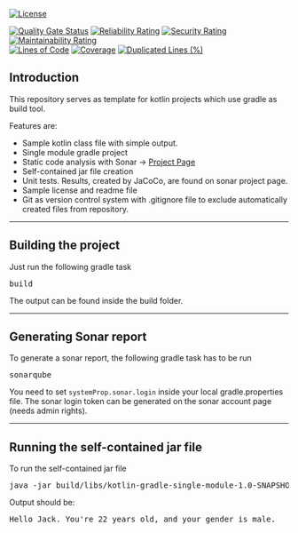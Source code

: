 [![License](https://img.shields.io/badge/License-Apache%202.0-yellow.svg)](https://opensource.org/licenses/Apache-2.0)

[![Quality Gate Status](https://sonarcloud.io/api/project_badges/measure?project=com.github.lahresdev%3Akotlin-gradle-single-module&metric=alert_status)](https://sonarcloud.io/dashboard?id=com.github.lahresdev%3Akotlin-gradle-single-module)
[![Reliability Rating](https://sonarcloud.io/api/project_badges/measure?project=com.github.lahresdev%3Akotlin-gradle-single-module&metric=reliability_rating)](https://sonarcloud.io/dashboard?id=com.github.lahresdev%3Akotlin-gradle-single-module)
[![Security Rating](https://sonarcloud.io/api/project_badges/measure?project=com.github.lahresdev%3Akotlin-gradle-single-module&metric=security_rating)](https://sonarcloud.io/dashboard?id=com.github.lahresdev%3Akotlin-gradle-single-module)
[![Maintainability Rating](https://sonarcloud.io/api/project_badges/measure?project=com.github.lahresdev%3Akotlin-gradle-single-module&metric=sqale_rating)](https://sonarcloud.io/dashboard?id=com.github.lahresdev%3Akotlin-gradle-single-module)
<br>[![Lines of Code](https://sonarcloud.io/api/project_badges/measure?project=com.github.lahresdev%3Akotlin-gradle-single-module&metric=ncloc)](https://sonarcloud.io/dashboard?id=com.github.lahresdev%3Akotlin-gradle-single-module)
[![Coverage](https://sonarcloud.io/api/project_badges/measure?project=com.github.lahresdev%3Akotlin-gradle-single-module&metric=coverage)](https://sonarcloud.io/dashboard?id=com.github.lahresdev%3Akotlin-gradle-single-module)
[![Duplicated Lines (%)](https://sonarcloud.io/api/project_badges/measure?project=com.github.lahresdev%3Akotlin-gradle-single-module&metric=duplicated_lines_density)](https://sonarcloud.io/dashboard?id=com.github.lahresdev%3Akotlin-gradle-single-module)

## Introduction
This repository serves as template for kotlin projects which use gradle as build tool. 

Features are:
 * Sample kotlin class file with simple output.
 * Single module gradle project
 * Static code analysis with Sonar -> [Project Page](https://sonarcloud.io/dashboard?id=com.github.lahresdev%3Akotlin-gradle-single-module)
 * Self-contained jar file creation
 * Unit tests. Results, created by JaCoCo, are found on sonar project page.
 * Sample license and readme file
 * Git as version control system with .gitignore file to exclude automatically created files from repository.

---

## Building the project
Just run the following gradle task
<pre>
build
</pre>
The output can be found inside the build folder.

---

## Generating Sonar report
To generate a sonar report, the following gradle task has to be run
<pre>
sonarqube
</pre>
You need to set <code>systemProp.sonar.login</code> inside your local gradle.properties file.
The sonar login token can be generated on the sonar account page (needs admin rights).

---

## Running the self-contained jar file
To run the self-contained jar file
<pre>
java -jar build/libs/kotlin-gradle-single-module-1.0-SNAPSHOT.jar
</pre>
Output should be:
<pre>
Hello Jack. You're 22 years old, and your gender is male.
</pre>
